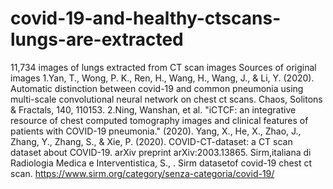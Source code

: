 # covid-19-and-healthy-ctscans-lungs-are-extracted
11,734 images of lungs extracted from CT scan images
Sources of original images
1.Yan, T., Wong, P. K., Ren, H., Wang, H., Wang, J., & Li, Y. (2020). Automatic distinction between covid-19 and common pneumonia using multi-scale convolutional neural network on chest ct scans. Chaos, Solitons & Fractals, 140, 110153.
2.Ning, Wanshan, et al. "iCTCF: an integrative resource of chest computed tomography images and clinical features of patients with COVID-19 pneumonia." (2020).
Yang, X., He, X., Zhao, J., Zhang, Y., Zhang, S., & Xie, P. (2020). COVID-CT-dataset: a CT scan dataset about COVID-19. arXiv preprint arXiv:2003.13865.
Sirm,italiana di Radiologia Medica e Interventistica, S., . Sirm datasetof covid-19 chest ct scan. https://www.sirm.org/category/senza-categoria/covid-19/
